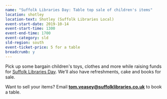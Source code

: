 ```yaml
---
name: "Suffolk Libraries Day: Table top sale of children's items"
location: shotley
location-text: Shotley (Suffolk Libraries Local)
event-start-date: 2019-10-14
event-start-time: 1300
event-end-time: 1700
event-category: sld
sld-region: south
event-ticket-price: 5 for a table
breadcrumb: y
---
```


Pick up some bargain children's toys, clothes and more while raising funds for [Suffolk Libraries Day](/suffolk-libraries-day/). We'll also have refreshments, cake and books for sale.

Want to sell your items? Email **tom.veasey@suffolklibraries.co.uk** to book a table.
